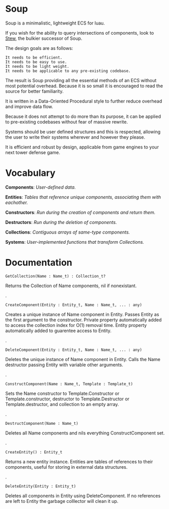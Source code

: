 # Soup
Soup is a minimalistic, lightweight ECS for luau.

If you wish for the ability to query intersections of components, look to [Stew](https://github.com/Data-Oriented-House/Stew), the bulkier successor of Soup.

The design goals are as follows:

    It needs to be efficient.
    It needs to be easy to use.
    It needs to be light weight.
    It needs to be applicable to any pre-existing codebase.
  
The result is Soup providing all the essential methods of an ECS without most potential overhead. Because it is so small it is encouraged to read the source for better familiarity.

It is written in a Data-Oriented Procedural style to further reduce overhead and improve data flow.

Because it does not attempt to do more than its purpose, it can be applied to pre-existing codebases without fear of massive rewrite.

Systems should be user defined structures and this is respected, allowing the user to write their systems wherever and however they please.

It is efficient and robust by design, applicable from game engines to your next tower defense game.

# Vocabulary

**Components**: *User-defined data.*

**Entities**: *Tables that reference unique components, associating them with eachother.*

**Constructors**: *Run during the creation of components and return them.*

**Destructors**: *Run during the deletion of components.*

**Collections**: *Contiguous arrays of same-type components.*

**Systems**: *User-implemented functions that transform Collections.*

# Documentation

    GetCollection(Name : Name_t) : Collection_t?
Returns the Collection of Name components, nil if nonexistant.

.

    CreateComponent(Entity : Entity_t, Name : Name_t, ... : any)
Creates a unique instance of Name component in Entity. Passes Entity as the first argument to the constructor. Private property automatically added to access the collection index for O(1) removal time. Entity property automatically added to guarentee access to Entity.

.

    DeleteComponent(Entity : Entity_t, Name : Name_t, ... : any)
Deletes the unique instance of Name component in Entity. Calls the Name destructor passing Entity with variable other arguments.

.

    ConstructComponent(Name : Name_t, Template : Template_t)
Sets the Name constructor to Template.Constructor or Template.constructor, destructor to Template.Destructor or Template.destructor, and collection to an empty array.

.

    DestructComponent(Name : Name_t)
Deletes all Name components and nils everything ConstructComponent set.

.

    CreateEntity() : Entity_t
Returns a new entity instance. Entities are tables of references to their components, useful for storing in external data structures.

.

    DeleteEntity(Entity : Entity_t)
Deletes all components in Entity using DeleteComponent. If no references are left to Entity the garbage colllector will clean it up.
